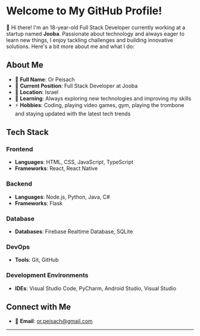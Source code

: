 # Welcome to My GitHub Profile!

👋 Hi there! I'm an 18-year-old Full Stack Developer currently working at a startup named **Jooba**. Passionate about technology and always eager to learn new things, I enjoy tackling challenges and building innovative solutions. Here's a bit more about me and what I do:

## About Me

- 🌟 **Full Name**: Or Peisach
- 💼 **Current Position**: Full Stack Developer at Jooba 
- 📍 **Location**: Israel
- 🌱 **Learning**: Always exploring new technologies and improving my skills 
- ⚡ **Hobbies**: Coding, playing video games, gym, playing the trombone and staying updated with the latest tech trends

## Tech Stack

### Frontend

- **Languages**: HTML, CSS, JavaScript, TypeScript
- **Frameworks**: React, React Native 

### Backend

- **Languages**: Node.js, Python, Java, C#
- **Frameworks**: Flask

### Database

- **Databases**: Firebase Realtime Database, SQLite

### DevOps

- **Tools**: Git, GitHub

### Development Environments

- **IDEs**: Visual Studio Code, PyCharm, Android Studio, Visual Studio

## Connect with Me

- 📧 **Email**: or.peisach@gmail.com  
---
